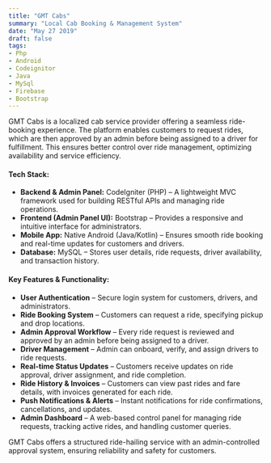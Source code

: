 ```yaml
---
title: "GMT Cabs"
summary: "Local Cab Booking & Management System"
date: "May 27 2019"
draft: false
tags:
- Php
- Android
- Codeignitor
- Java
- MySql
- Firebase
- Bootstrap
---
```


GMT Cabs is a localized cab service provider offering a seamless ride-booking experience. The platform enables customers to request rides, which are then approved by an admin before being assigned to a driver for fulfillment. This ensures better control over ride management, optimizing availability and service efficiency.

#### Tech Stack:

- <b>Backend & Admin Panel:</b> CodeIgniter (PHP) – A lightweight MVC framework used for building RESTful APIs and managing ride operations.
- <b>Frontend (Admin Panel UI):</b> Bootstrap – Provides a responsive and intuitive interface for administrators.
- <b>Mobile App:</b> Native Android (Java/Kotlin) – Ensures smooth ride booking and real-time updates for customers and drivers.
- <b>Database:</b> MySQL – Stores user details, ride requests, driver availability, and transaction history.

#### Key Features & Functionality:

- <b>User Authentication</b> – Secure login system for customers, drivers, and administrators.
- <b>Ride Booking System</b> – Customers can request a ride, specifying pickup and drop locations.
- <b>Admin Approval Workflow</b> – Every ride request is reviewed and approved by an admin before being assigned to a driver.
- <b>Driver Management</b> – Admin can onboard, verify, and assign drivers to ride requests.
- <b>Real-time Status Updates</b> – Customers receive updates on ride approval, driver assignment, and ride completion.
- <b>Ride History & Invoices</b> – Customers can view past rides and fare details, with invoices generated for each ride.
- <b>Push Notifications & Alerts</b> – Instant notifications for ride confirmations, cancellations, and updates.
- <b>Admin Dashboard</b> – A web-based control panel for managing ride requests, tracking active rides, and handling customer queries.

GMT Cabs offers a structured ride-hailing service with an admin-controlled approval system, ensuring reliability and safety for customers.